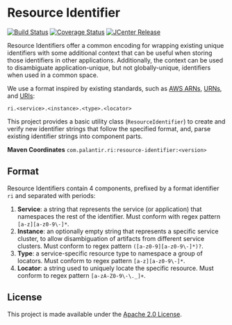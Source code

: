 Resource Identifier 
===================
[![Build Status](https://travis-ci.org/palantir/resource-identifier.svg?branch=develop)](https://travis-ci.org/palantir/resource-identifier)
[![Coverage Status](https://coveralls.io/repos/palantir/resource-identifier/badge.svg?branch=develop&service=github&t=KtNNqP)](https://coveralls.io/github/palantir/resource-identifier?branch=develop)
[![JCenter Release](https://img.shields.io/github/release/palantir/resource-identifier.svg)](
http://jcenter.bintray.com/com/palantir/ri/)

Resource Identifiers offer a common encoding for wrapping existing unique identifiers with some additional
context that can be useful when storing those identifiers in other applications. Additionally, the context
can be used to disambiguate application-unique, but not globally-unique, identifiers when used in a common
space.

We use a format inspired by existing standards, such as [AWS ARNs][1], [URNs][2], and [URIs][3]:

    ri.<service>.<instance>.<type>.<locator>

This project provides a basic utility class (`ResourceIdentifier`) to create and verify new identifier 
strings that follow the specified format, and, parse existing identifier strings into component parts.

**Maven Coordinates** `com.palantir.ri:resource-identifier:<version>`

Format
------
Resource Identifiers contain 4 components, prefixed by a format identifier `ri` and separated with periods:

 1. **Service**: a string that represents the service (or application) that namespaces the rest of the 
    identifier. Must conform with regex pattern `[a-z][a-z0-9\-]*`.
 2. **Instance**: an optionally empty string that represents a specific service cluster, to allow 
    disambiguation of artifacts from different service clusters. Must conform to regex pattern 
    `([a-z0-9][a-z0-9\-]*)?`.
 3. **Type**: a service-specific resource type to namespace a group of locators. Must conform to regex
    pattern `[a-z][a-z0-9\-]*`.
 4. **Locator**: a string used to uniquely locate the specific resource. Must conform to regex pattern
    `[a-zA-Z0-9\-\._]+`.

License
-------
This project is made available under the [Apache 2.0 License](http://www.apache.org/licenses/LICENSE-2.0).

[1]:http://docs.aws.amazon.com/general/latest/gr/aws-arns-and-namespaces.html
[2]:https://en.wikipedia.org/wiki/Uniform_resource_name
[3]:https://en.wikipedia.org/wiki/Uniform_resource_identifier
